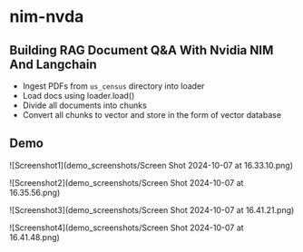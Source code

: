 # nim-nvda 

## Building RAG Document Q&A With Nvidia NIM And Langchain

- Ingest PDFs from `us_census` directory into loader
- Load docs using loader.load()
- Divide all documents into chunks
- Convert all chunks to vector and store in the form of vector database

## Demo

![Screenshot1](demo_screenshots/Screen Shot 2024-10-07 at 16.33.10.png)

![Screenshot2](demo_screenshots/Screen Shot 2024-10-07 at 16.35.56.png)

![Screenshot3](demo_screenshots/Screen Shot 2024-10-07 at 16.41.21.png)

![Screenshot4](demo_screenshots/Screen Shot 2024-10-07 at 16.41.48.png)